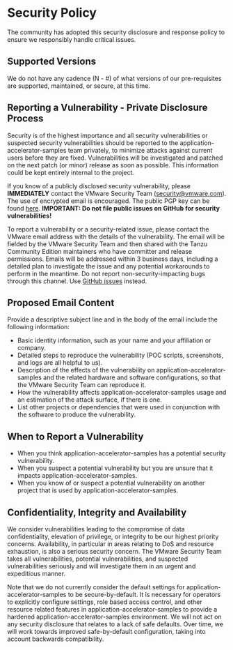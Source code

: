 # Security Policy

The community has adopted this security disclosure and response policy to ensure we responsibly handle critical issues.

## Supported Versions

We do not have any cadence (N - #) of what versions of our pre-requisites are supported, maintained, or secure, at this time.

## Reporting a Vulnerability - Private Disclosure Process

Security is of the highest importance and all security vulnerabilities or suspected security vulnerabilities should be reported to the application-accelerator-samples team privately, to minimize attacks against current users before they are fixed. Vulnerabilities will be investigated and patched on the next patch (or minor) release as soon as possible. This information could be kept entirely internal to the project.

If you know of a publicly disclosed security vulnerability, please **IMMEDIATELY** contact the VMware Security Team (security@vmware.com). The use of encrypted email is encouraged. The public PGP key can be found [here](https://kb.vmware.com/kb/1055). **IMPORTANT: Do not file public issues on GitHub for security vulnerabilities!**

To report a vulnerability or a security-related issue, please contact the VMware email address with the details of the vulnerability. The email will be fielded by the VMware Security Team and then shared with the Tanzu Community Edition maintainers who have committer and release permissions. Emails will be addressed within 3 business days, including a detailed plan to investigate the issue and any potential workarounds to perform in the meantime. Do not report non-security-impacting bugs through this channel. Use [GitHub issues](https://github.com/vmware-tanzu/application-accelerator-samples/issues) instead.

## Proposed Email Content

Provide a descriptive subject line and in the body of the email include the following information:

* Basic identity information, such as your name and your affiliation or company.
* Detailed steps to reproduce the vulnerability  (POC scripts, screenshots, and logs are all helpful to us).
* Description of the effects of the vulnerability on application-accelerator-samples and the related hardware and software configurations, so that the VMware Security Team can reproduce it.
* How the vulnerability affects application-accelerator-samples usage and an estimation of the attack surface, if there is one.
* List other projects or dependencies that were used in conjunction with the software to produce the vulnerability.

## When to Report a Vulnerability

* When you think application-accelerator-samples has a potential security vulnerability.
* When you suspect a potential vulnerability but you are unsure that it impacts application-accelerator-samples.
* When you know of or suspect a potential vulnerability on another project that is used by application-accelerator-samples.

## Confidentiality, Integrity and Availability

We consider vulnerabilities leading to the compromise of data confidentiality, elevation of privilege, or integrity to be our highest priority concerns. Availability, in particular in areas relating to DoS and resource exhaustion, is also a serious security concern. The VMware Security Team takes all vulnerabilities, potential vulnerabilities, and suspected vulnerabilities seriously and will investigate them in an urgent and expeditious manner.

Note that we do not currently consider the default settings for application-accelerator-samples to be secure-by-default. It is necessary for operators to explicitly configure settings, role based access control, and other resource related features in application-accelerator-samples to provide a hardened application-accelerator-samples environment. We will not act on any security disclosure that relates to a lack of safe defaults. Over time, we will work towards improved safe-by-default configuration, taking into account backwards compatibility.
